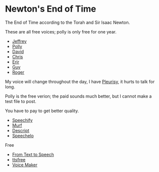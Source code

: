 # Newton's End of Time

The End of Time according to the Torah and Sir Isaac Newton.

These are all free voices; polly is only free for one year.

* [Jeffrey](http://lightwizzard.com/audio/end-of-time/000001.mp3)
* [Polly](http://lightwizzard.com/audio/end-of-time/000001A.mp3)
* [David](http://lightwizzard.com/audio/end-of-time/000001B.mp3)
* [Chris](http://lightwizzard.com/audio/end-of-time/ttsfree-chris.mp3)
* [Erir](http://lightwizzard.com/audio/end-of-time/ttsfree-eric.mp3)
* [Guy](http://lightwizzard.com/audio/end-of-time/ttsfree-guy.mp3)
* [Roger](http://lightwizzard.com/audio/end-of-time/ttsfree-roger.mp3)

My voice will change throughout the day, I have [Pleurisy](https://www.mayoclinic.org/diseases-conditions/pleurisy/symptoms-causes/syc-20351863), it hurts to talk for long.

Polly is the free verion; the paid sounds much better, but I cannot make a test file to post.

You have to pay to get better quality.

* [Speechify](https://speechify.com)
* [Murf](https://murf.ai)
* [Descript](https://www.descript.com)
* [Speechelo](https://speechelo.com/#demo)

Free

* [From Text to Speech](http://www.fromtexttospeech.com/)
* [ttsfree](https://ttsfree.com/)
* [Voice Maker](https://voicemaker.in/)
